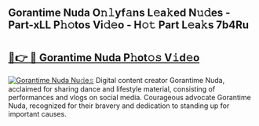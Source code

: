 ## Gorantime Nuda O𝚗𝚕yf𝚊ns L𝚎a𝚔ed N𝚞𝚍es - Part-xLL P𝚑𝚘tos Vi𝚍𝚎o - H𝚘𝚝 Part L𝚎a𝚔s 7b4Ru

# <h2><a href="http://kf7s29i.oniu.top/?m=Gorantime+Nuda">🔗👉 🔴 Gorantime Nuda P𝚑ot𝚘𝚜 V𝚒d𝚎o</a></h2>

[![Gorantime Nuda Nu𝚍e𝚜](https://i.imgur.com/0qMVB7G.gif)](http://kf7s29i.oniu.top/?m=Gorantime+Nuda)
Digital content creator Gorantime Nuda, acclaimed for sharing dance and lifestyle material, consisting of performances and vlogs on social media. Courageous advocate Gorantime Nuda, recognized for their bravery and dedication to standing up for important causes.  

